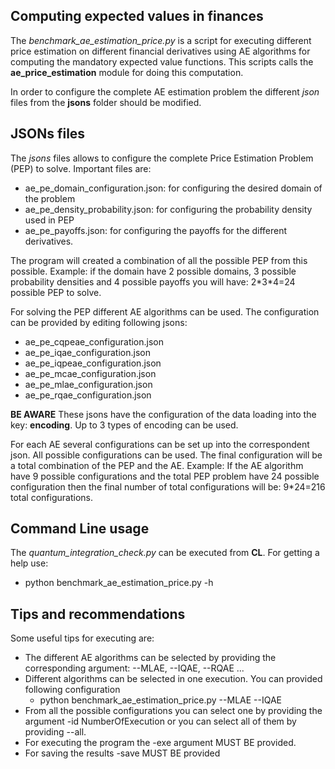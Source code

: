 ## Computing expected values in finances 

The *benchmark\_ae\_estimation\_price.py* is a script for executing different price estimation on different financial derivatives using AE algorithms for computing the mandatory expected value functions.
This scripts calls the **ae\_price\_estimation** module for doing this computation.

In order to configure the complete AE estimation problem the different *json* files from the **jsons** folder should be modified.

## JSONs files

The *jsons* files allows to configure the complete Price Estimation Problem (PEP) to solve. Important files are:

* ae\_pe\_domain\_configuration.json: for configuring the desired domain of the problem
* ae\_pe\_density\_probability.json: for configuring the probability density used in PEP
* ae\_pe\_payoffs.json: for configuring the payoffs for the different derivatives.

The program will created a combination of all the possible PEP from this possible. 
Example: if the domain have 2 possible domains, 3 possible probability densities and 4 possible payoffs you will have: 2\*3\*4=24 possible PEP to solve.

For solving the PEP different AE algorithms can be used. The configuration can be provided by editing following jsons: 

* ae\_pe\_cqpeae\_configuration.json
* ae\_pe\_iqae\_configuration.json
* ae\_pe\_iqpeae\_configuration.json
* ae\_pe\_mcae\_configuration.json
* ae\_pe\_mlae\_configuration.json
* ae\_pe\_rqae\_configuration.json

**BE AWARE** These jsons have the configuration of the data loading into the key: **encoding**. Up to 3 types of encoding can be used. 

For each AE several configurations can be set up into the correspondent json. All possible configurations can be used. The final configuration will be a total combination of the PEP and the AE. Example: If the AE algorithm have 9 possible configurations and the total PEP problem have 24 possible configuration then the final number of total configurations will be: 9\*24=216 total configurations.

## Command Line usage

The *quantum_integration_check.py* can be executed from **CL**. For getting a help use:

* python  benchmark\_ae\_estimation\_price.py -h

## Tips and recommendations 

Some useful tips for executing are:

* The different AE algorithms can be selected by providing the corresponding argument: --MLAE, --IQAE, --RQAE ... 
* Different algorithms can be selected in one execution. You can provided following configuration 
    * python  benchmark\_ae\_estimation\_price.py --MLAE --IQAE 
* From all the possible configurations you can select one by providing the argument -id NumberOfExecution or you can select all of them by providing --all.    
* For executing the program the -exe argument MUST BE provided.
* For saving the results -save MUST BE provided


